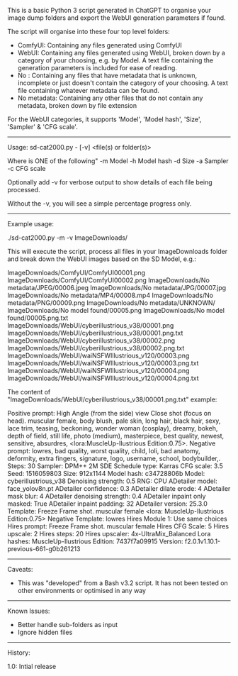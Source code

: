This is a basic Python 3 script generated in ChatGPT to organise your image dump folders and export the WebUI generation parameters if found.

The script will organise into these four top level folders:

- ComfyUI: Containing any files generated using ComfyUI
- WebUI: Containing any files generated using WebUI, broken down by a category of your choosing, e.g. by Model.  A text file containing the generation parameters is included for ease of reading.
- No <category found>: Containing any files that have metadata that is unknown, incomplete or just doesn't contain the category of your choosing.  A text file containing whatever metadata can be found.
- No metadata: Containing any other files that do not contain any metadata, broken down by file extension

For the WebUI categories, it supports 'Model', 'Model hash', 'Size', 'Sampler' & 'CFG scale'.


----

Usage: sd-cat2000.py -<flag> [-v] <file(s) or folder(s)>

Where <flag> is ONE of the following"
-m Model
-h Model hash
-d Size
-a Sampler
-c CFG scale

Optionally add -v for verbose output to show details of each file being processed.

Without the -v, you will see a simple percentage progress only.

----

Example usage:

./sd-cat2000.py -m -v ImageDownloads/


This will execute the script, process all files in your ImageDownloads folder and break down the WebUI images based on the SD Model, e.g.:

ImageDownloads/ComfyUI/ComfyUI00001.png
ImageDownloads/ComfyUI/ComfyUI00002.png
ImageDownloads/No metadata/JPEG/00006.jpeg
ImageDownloads/No metadata/JPG/00007.jpg
ImageDownloads/No metadata/MP4/00008.mp4
ImageDownloads/No metadata/PNG/00009.png
ImageDownloads/No metadata/UNKNOWN/
ImageDownloads/No model found/00005.png
ImageDownloads/No model found/00005.png.txt
ImageDownloads/WebUI/cyberillustrious_v38/00001.png
ImageDownloads/WebUI/cyberillustrious_v38/00001.png.txt
ImageDownloads/WebUI/cyberillustrious_v38/00002.png
ImageDownloads/WebUI/cyberillustrious_v38/00002.png.txt
ImageDownloads/WebUI/waiNSFWIllustrious_v120/00003.png
ImageDownloads/WebUI/waiNSFWIllustrious_v120/00003.png.txt
ImageDownloads/WebUI/waiNSFWIllustrious_v120/00004.png
ImageDownloads/WebUI/waiNSFWIllustrious_v120/00004.png.txt


The content of "ImageDownloads/WebUI/cyberillustrious_v38/00001.png.txt" example:

Positive prompt: High Angle (from the side) view Close shot (focus on head).  muscular female,  body blush, pale skin, long hair, black hair,  sexy,  lace trim,  teasing, beckoning,  wonder woman \(cosplay\),  dreamy,  bokeh,  depth of field,  still life,  photo \(medium\),   masterpiece, best quality, newest, sensitive, absurdres, <lora:MuscleUp-Ilustrious Edition:0.75>.
Negative prompt: lowres, bad quality, worst quality, child, loli,  bad anatomy, deformity, extra fingers, signature, logo, username,  school,  bodybuilder,.
Steps: 30
Sampler: DPM++ 2M SDE
Schedule type: Karras
CFG scale: 3.5
Seed: 1516059803
Size: 912x1144
Model hash: c34728806b
Model: cyberillustrious_v38
Denoising strength: 0.5
RNG: CPU
ADetailer model: face_yolov8n.pt
ADetailer confidence: 0.3
ADetailer dilate erode: 4
ADetailer mask blur: 4
ADetailer denoising strength: 0.4
ADetailer inpaint only masked: True
ADetailer inpaint padding: 32
ADetailer version: 25.3.0
Template: Freeze Frame shot.  muscular female
<lora: MuscleUp-Ilustrious Edition:0.75>
Negative Template: lowres
Hires Module 1: Use same choices
Hires prompt: Freeze Frame shot.  muscular female
Hires CFG Scale: 5
Hires upscale: 2
Hires steps: 20
Hires upscaler: 4x-UltraMix_Balanced
Lora hashes: MuscleUp-Ilustrious Edition: 7437f7a09915
Version: f2.0.1v1.10.1-previous-661-g0b261213

-----

Caveats:

- This was "developed" from a Bash v3.2 script.  It has not been tested on other environments or optimised in any way


-----

Known Issues:

- Better handle sub-folders as input
- Ignore hidden files

-----


History:

1.0: Intial release
